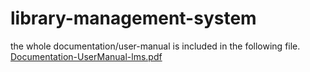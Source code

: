 # library-management-system

the whole documentation/user-manual is included in the following file.
[Documentation-UserManual-lms.pdf](https://github.com/ahanabasu/library-management-system/files/12066573/Documentation-UserManual-lms.pdf)
